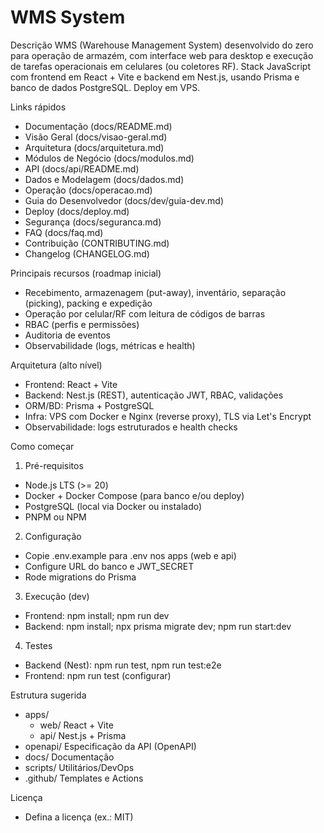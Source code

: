 # WMS System

Descrição
WMS (Warehouse Management System) desenvolvido do zero para operação de armazém, com interface web para desktop e execução de tarefas operacionais em celulares (ou coletores RF). Stack JavaScript com frontend em React + Vite e backend em Nest.js, usando Prisma e banco de dados PostgreSQL. Deploy em VPS.

Links rápidos
- Documentação (docs/README.md)
- Visão Geral (docs/visao-geral.md)
- Arquitetura (docs/arquitetura.md)
- Módulos de Negócio (docs/modulos.md)
- API (docs/api/README.md)
- Dados e Modelagem (docs/dados.md)
- Operação (docs/operacao.md)
- Guia do Desenvolvedor (docs/dev/guia-dev.md)
- Deploy (docs/deploy.md)
- Segurança (docs/seguranca.md)
- FAQ (docs/faq.md)
- Contribuição (CONTRIBUTING.md)
- Changelog (CHANGELOG.md)

Principais recursos (roadmap inicial)
- Recebimento, armazenagem (put-away), inventário, separação (picking), packing e expedição
- Operação por celular/RF com leitura de códigos de barras
- RBAC (perfis e permissões)
- Auditoria de eventos
- Observabilidade (logs, métricas e health)

Arquitetura (alto nível)
- Frontend: React + Vite
- Backend: Nest.js (REST), autenticação JWT, RBAC, validações
- ORM/BD: Prisma + PostgreSQL
- Infra: VPS com Docker e Nginx (reverse proxy), TLS via Let's Encrypt
- Observabilidade: logs estruturados e health checks

Como começar
1) Pré-requisitos
- Node.js LTS (>= 20)
- Docker + Docker Compose (para banco e/ou deploy)
- PostgreSQL (local via Docker ou instalado)
- PNPM ou NPM

2) Configuração
- Copie .env.example para .env nos apps (web e api)
- Configure URL do banco e JWT_SECRET
- Rode migrations do Prisma

3) Execução (dev)
- Frontend: npm install; npm run dev
- Backend: npm install; npx prisma migrate dev; npm run start:dev

4) Testes
- Backend (Nest): npm run test, npm run test:e2e
- Frontend: npm run test (configurar)

Estrutura sugerida
- apps/
  - web/            React + Vite
  - api/            Nest.js + Prisma
- openapi/          Especificação da API (OpenAPI)
- docs/             Documentação
- scripts/          Utilitários/DevOps
- .github/          Templates e Actions

Licença
- Defina a licença (ex.: MIT)
